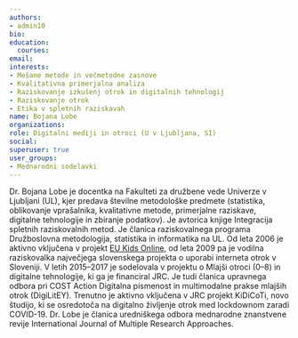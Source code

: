 ```yaml
---
authors:
- admin10
bio: 
education:
  courses:
email:
interests:
- Mešane metode in večmetodne zasnove
- Kvalitativna primerjalna analiza
- Raziskovanje izkušenj otrok in digitalnih tehnologij
- Raziskovanje otrok
- Etika v spletnih raziskavah
name: Bojana Lobe
organizations:
role: Digitalni mediji in otroci (U v Ljubljana, SI)
social:
superuser: true
user_groups:
- Mednarodni sodelavki
---
```


Dr. Bojana Lobe je docentka na Fakulteti za družbene vede Univerze v Ljubljani (UL), kjer predava številne metodološke predmete (statistika, oblikovanje vprašalnika, kvalitativne metode, primerjalne raziskave, digitalne tehnologije in zbiranje podatkov). Je avtorica knjige Integracija spletnih raziskovalnih metod. Je članica raziskovalnega programa Družboslovna metodologija, statistika in informatika na UL. Od leta 2006 je aktivno vključena v projekt [EU Kids Online](www.eukidsonline.net), od leta 2009 pa je vodilna raziskovalka največjega slovenskega projekta o uporabi interneta otrok v Sloveniji. V letih 2015–2017 je sodelovala v projektu o Mlajši otroci (0–8) in digitalne tehnologije, ki ga je financiral JRC. Je tudi članica upravnega odbora pri COST Action Digitalna pismenost in multimodalne prakse mlajših otrok (DigiLitEY). Trenutno je aktivno vključena v JRC projekt KiDiCoTi, novo študijo, ki se osredotoča na digitalno življenje otrok med lockdownom zaradi COVID-19. Dr. Lobe je članica uredniškega odbora mednarodne znanstvene revije International Journal of Multiple Research Approaches.